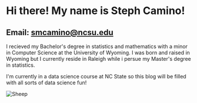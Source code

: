 # Hi there! My name is Steph Camino!
## Email: smcamino@ncsu.edu

I recieved my Bachelor's degree in statistics and mathematics with a minor in Computer Science at the University of Wyoming. I was born and raised in Wyoming but I currently reside in Raleigh while i persue my Master's degree in statistics. 

I'm currently in a data science course at NC State so this blog will be filled with all sorts of data science fun! 

![Sheep]("Sheep!.jpeg")
